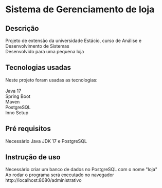 # Sistema de Gerenciamento de loja


## Descrição
Projeto de extensão da universidade Estácio, curso de Análise e Desenvolvimento de Sistemas <br>
Desenvolvido para uma pequena loja  

## Tecnologias usadas
Neste projeto foram usadas as tecnologias: <br>
<br>
Java 17 <br>
Spring Boot <br>
Maven <br>
PostgreSQL <br> 
Inno Setup 

## Pré requisitos
Necessário Java JDK 17 e PostgreSQL

## Instrução de uso
Necessário criar um banco de dados no PostgreSQL com o nome "loja" <br>
Ao rodar o programa será executado no navegador http://localhost:8080/administrativo
